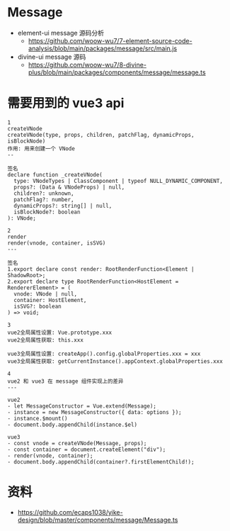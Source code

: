 # Message

- element-ui message 源码分析
  - https://github.com/woow-wu7/7-element-source-code-analysis/blob/main/packages/message/src/main.js
- divine-ui message 源码
  - https://github.com/woow-wu7/8-divine-plus/blob/main/packages/components/message/message.ts

# 需要用到的 vue3 api

    1
    createVNode
    createVNode(type, props, children, patchFlag, dynamicProps, isBlockNode)
    作用: 用来创建一个 VNode
    --

    签名
    declare function _createVNode(
      type: VNodeTypes | ClassComponent | typeof NULL_DYNAMIC_COMPONENT,
      props?: (Data & VNodeProps) | null,
      children?: unknown,
      patchFlag?: number,
      dynamicProps?: string[] | null,
      isBlockNode?: boolean
    ): VNode;

<!---->

    2
    render
    render(vnode, container, isSVG)
    ---

    签名
    1.export declare const render: RootRenderFunction<Element | ShadowRoot>;
    2.export declare type RootRenderFunction<HostElement = RendererElement> = (
      vnode: VNode | null,
      container: HostElement,
      isSVG?: boolean
    ) => void;

<!---->

    3
    vue2全局属性设置: Vue.prototype.xxx
    vue2全局属性获取: this.xxx

    vue3全局属性设置: createApp().config.globalProperties.xxx = xxx
    vue3全局属性获取: getCurrentInstance().appContext.globalProperties.xxx

<!---->

    4
    vue2 和 vue3 在 message 组件实现上的差异
    ---

    vue2
    - let MessageConstructor = Vue.extend(Message);
    - instance = new MessageConstructor({ data: options });
    - instance.$mount()
    - document.body.appendChild(instance.$el)

    vue3
    - const vnode = createVNode(Message, props);
    - const container = document.createElement("div");
    - render(vnode, container);
    - document.body.appendChild(container?.firstElementChild!);

# 资料

- https://github.com/ecaps1038/yike-design/blob/master/components/message/Message.ts
